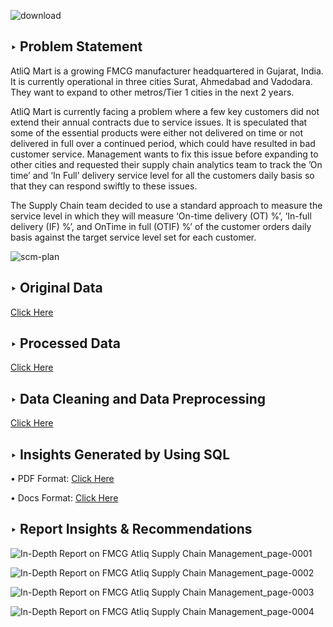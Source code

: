 
![download](https://github.com/Saquibtechlotraining/Atliq_Supply_Chain_Management_Project/assets/91885135/259211d3-8914-4739-96a5-d2c9253e9e54)


## ‣ Problem Statement
AtliQ Mart is a growing FMCG manufacturer headquartered in Gujarat, India. It is currently operational in three cities Surat, Ahmedabad and Vadodara. They want to expand to other metros/Tier 1 cities in the next 2 years.

AtliQ Mart is currently facing a problem where a few key customers did not extend their annual contracts due to service issues. It is speculated that some of the essential products were either not delivered on time or not delivered in full over a continued period, which could have resulted in bad customer service. Management wants to fix this issue before expanding to other cities and requested their supply chain analytics team to track the ’On time’ and ‘In Full’ delivery service level for all the customers daily basis so that they can respond swiftly to these issues.

The Supply Chain team decided to use a standard approach to measure the service level in which they will measure ‘On-time delivery (OT) %’, ‘In-full delivery (IF) %’, and OnTime in full (OTIF) %’ of the customer orders daily basis against the target service level set for each customer.

![scm-plan](https://github.com/Saquibtechlotraining/Atliq_Supply_Chain_Management_Project/assets/91885135/360850d6-b5bb-461e-b79b-bedb61436af0)

## ‣ Original Data
[Click Here](https://github.com/Saquibtechlotraining/Atliq_Supply_Chain_Management_Project/tree/main/Original_Data)

## ‣ Processed Data 
[Click Here](https://github.com/Saquibtechlotraining/Atliq_Supply_Chain_Management_Project/tree/main/Processed_Data)

## ‣ Data Cleaning and Data Preprocessing
[Click Here](https://github.com/Saquibtechlotraining/Atliq_Supply_Chain_Management_Project/blob/main/Data_Import_Cleaning_Preprocessing.sql)

## ‣ Insights Generated by Using SQL 
• PDF Format: [Click Here](https://github.com/Saquibtechlotraining/Atliq_Supply_Chain_Management_Project/blob/main/AtliQ%20Mart%20Supply%20Chain%20Insights.pdf)

• Docs Format: [Click Here](https://github.com/Saquibtechlotraining/Atliq_Supply_Chain_Management_Project/blob/main/AtliQ%20Mart%20Supply%20Chain%20Insights.docx)

## ‣ Report Insights & Recommendations

![In-Depth Report on FMCG Atliq Supply Chain Management_page-0001](https://github.com/Saquibtechlotraining/Atliq_Supply_Chain_Management_Project/assets/91885135/dd224d50-c90f-4929-b337-f44c5f57d622)

![In-Depth Report on FMCG Atliq Supply Chain Management_page-0002](https://github.com/Saquibtechlotraining/Atliq_Supply_Chain_Management_Project/assets/91885135/3070257d-2da0-45c0-bc03-42504ca2357b)

![In-Depth Report on FMCG Atliq Supply Chain Management_page-0003](https://github.com/Saquibtechlotraining/Atliq_Supply_Chain_Management_Project/assets/91885135/4934f653-d4c7-425a-bb94-1ff957c395ff)

![In-Depth Report on FMCG Atliq Supply Chain Management_page-0004](https://github.com/Saquibtechlotraining/Atliq_Supply_Chain_Management_Project/assets/91885135/6f13a7ac-e253-4cbd-a1d1-5af7cdae83dc)


